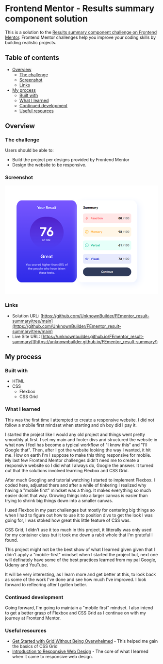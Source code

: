 # Frontend Mentor - Results summary component solution

This is a solution to the [Results summary component challenge on Frontend Mentor](https://www.frontendmentor.io/challenges/results-summary-component-CE_K6s0maV). Frontend Mentor challenges help you improve your coding skills by building realistic projects. 

## Table of contents

- [Overview](#overview)
  - [The challenge](#the-challenge)
  - [Screenshot](#screenshot)
  - [Links](#links)
- [My process](#my-process)
  - [Built with](#built-with)
  - [What I learned](#what-i-learned)
  - [Continued development](#continued-development)
  - [Useful resources](#useful-resources)

## Overview

### The challenge

Users should be able to:

- Build the project per designs provided by Frontend Mentor
- Design the website to be responsive. 

### Screenshot

![Screenshot of Website](screenshot.PNG)


### Links

- Solution URL: [https://github.com/UnknownBuilder/FEmentor_result-summary/tree/main](https://github.com/UnknownBuilder/FEmentor_result-summary/tree/main)
- Live Site URL: [https://unknownbuilder.github.io/FEmentor_result-summary/](https://unknownbuilder.github.io/FEmentor_result-summary/)

## My process

### Built with

- HTML 
- CSS
  - Flexbox
  - CSS Grid


### What I learned

This was the first time I attempted to create a responsive website. I did not follow a mobile first mindset when starting and oh boy did I pay it. 

I started the project like I would any old project and things went pretty smoothly at first. I set my main and footer divs and structured the website in what now I feel has become a typical workflow of "I know this" and "I'll Google that". Then, after I got the website looking the way I wanted, it hit me. How on earth I'm I suppose to make this thing responsive for mobile. My last few Frontend Mentor challenges didn't need me to create a responsive website so I did what I always do, Google the answer. It turned out that the solutions involved learning Flexbox and CSS Grid. 

After much Googling and tutorial watching I started to implement Flexbox. I coded here, adjusted there and after a while of tinkering I realized why having a "mobile first" mindset was a thing. It makes everything so much easier doint that way. Growing things into a larger canvas is easier than trying to shrink big things down into a smaller canvas. 

I used Flexbox in my past challenges but mostly for centering big things so when I had to figure out how to use it to position divs to get the look I was going for, I was stoked how great this little feature of CSS was.

CSS Grid, I didn't use it too much in this project, it litterally was only used for my container class but it took me down a rabit whole that I'm grateful I found. 

This project might not be the best show of what I learned given given that I didn't apply a "mobile-first" mindset when I started the project but, next one will definately have some of the best practices learned from my pal Google, Udemy and YouTube.

It will be very interesting, as I learn more and get better at this, to look back as some of the work I've done and see how much I've improved. I look forward to reflecring after I gotten better. 

### Continued development

Going forward, I'm going to maintain a "mobile first" mindset. I also intend to get a better grasp of Flexbox and CSS Grid as I continue on with my journey at Frontend Mentor. 

### Useful resources

- [Get Started with Grid Without Being Overwhelmed](https://www.youtube.com/watch?v=8QSqwbSztnA&t=310s&ab_channel=KevinPowell) - This helped me gain the basics of CSS Grid
- [Introduction to Responsive Web Design](https://www.youtube.com/watch?v=srvUrASNj0s&t=4841s&ab_channel=freeCodeCamp.org) - The core of what I learned when it came to responsive web design. 

